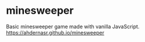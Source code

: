 # minesweeper
Basic minesweeper game made with vanilla JavaScript.
https://ahdernasr.github.io/minesweeper
